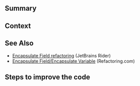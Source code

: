 
## Summary

## Context

## See Also

* [Encapsulate Field refactoring](https://www.jetbrains.com/help/rider/Refactorings__Encapsulate_Field.html) (JetBrains Rider)
* [Encapsulate Field/Encapsulate Variable](https://refactoring.com/catalog/encapsulateVariable.html) (Refactoring.com)

## Steps to improve the code
